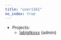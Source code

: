 ```yaml
---
title: "user1161"
no_index: true
---
```


* Projects:
  * [lablgtkosx](/projects/lablgtkosx/) (admin)
